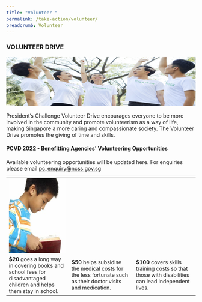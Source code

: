 ```yaml
---
title: "Volunteer "
permalink: /take-action/volunteer/
breadcrumb: Volunteer
---
```

### VOLUNTEER DRIVE

![Volunteer Banner](/images/PC_Banner_Volunteer_v2.jpg "Volunteer Drive")

President’s Challenge Volunteer Drive encourages everyone to be more involved in the community and promote volunteerism as a way of life, making Singapore a more caring and compassionate society. The Volunteer Drive promotes the giving of time and skills.




#### PCVD 2022 - Benefitting Agencies' Volunteering Opportunities
Available volunteering opportunities will be updated here. For enquiries please email pc_enquiry@ncss.gov.sg


<table width="100%" cellpadding="10px" cellspacing="10px" border="0">
<tr><td width="33%" align="center"> <img src="/images/Donate-Story1.jpg" style="width:200px;height:200px;" alt="" border="0"> </td></tr>
<tr><td><b>$20</b> goes a long way in covering books and school fees for disadvantaged children and helps them stay in school.</td>
<td><b>$50</b> helps subsidise the medical costs for the less fortunate such as their doctor visits and medication.</td>
<td><b>$100</b> covers skills training costs so that those with disabilities can lead independent lives.</td></tr></table>